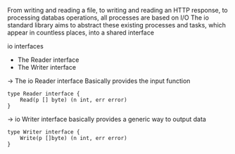 From writing and reading a file, to writing and reading an HTTP response, to processing databas operations, all processes are based on I/O 
The io standard library aims to abstract these existing processes and tasks, which appear in countless places, into a shared interface 

io interfaces 
- The Reader interface
- The Writer interface 

-> The io Reader interface 
Basically provides the input function 

``` 
type Reader interface {
    Read(p [] byte) (n int, err error)
}
```

-> io Writer interface 
basically provides a generic way to output data 
```
type Writer interface {
    Write(p []byte) (n int, err error)
}
```
